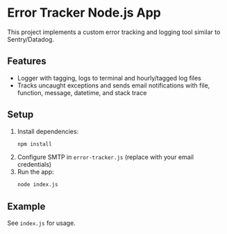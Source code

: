 # Error Tracker Node.js App

This project implements a custom error tracking and logging tool similar to Sentry/Datadog.

## Features

- Logger with tagging, logs to terminal and hourly/tagged log files
- Tracks uncaught exceptions and sends email notifications with file, function, message, datetime, and stack trace

## Setup

1. Install dependencies:
   ```sh
   npm install
   ```
2. Configure SMTP in `error-tracker.js` (replace with your email credentials)
3. Run the app:
   ```sh
   node index.js
   ```

## Example

See `index.js` for usage.
